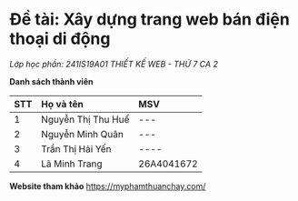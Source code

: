 # Đề tài: Xây dựng trang web bán điện thoại di động
*Lớp học phần: 241IS19A01 THIẾT KẾ WEB - THỨ 7 CA 2*


**Danh sách thành viên**

| STT | Họ và tên | MSV  |
| :-- | :---    | :-------|
| 1   | Nguyễn Thị Thu Huế | --- |
| 2   | Nguyễn Minh Quân|--- |
| 3   | Trần Thị Hải Yến | ---- |
| 4   | Lã Minh Trang | 26A4041672 |


**Website tham khảo**
https://myphamthuanchay.com/
